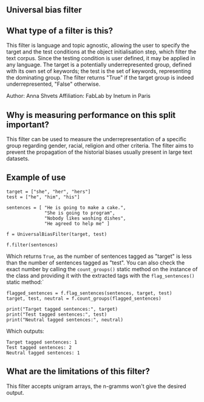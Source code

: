 ## Universal bias filter

## What type of a filter is this?

This filter is language and topic agnostic, allowing the user to specify the target and the test conditions at the object initialisation step, which filter the text corpus.
Since the testing condition is user defined, it may be applied in any language.
The target is a potentially underrepresented group, defined with its own set of keywords; the test is the set of keywords, representing the dominating group.
The filter returns "True" if the target group is indeed underrepresented, "False" otherwise.

Author: Anna Shvets
Affiliation: FabLab by Inetum in Paris

## Why is measuring performance on this split important?
This filter can be used to measure the underrepresentation of a specific group regarding gender, racial, religion and other criteria.
The filter aims to prevent the propagation of the historial biases usually present in large text datasets.

## Example of use
```
target = ["she", "her", "hers"]
test = ["he", "him", "his"]

sentences = [ "He is going to make a cake.",
              "She is going to program",
              "Nobody likes washing dishes",
              "He agreed to help me" ]

f = UniversalBiasFilter(target, test)

f.filter(sentences)
```
Which returns `True`, as the number of sentences tagged as "target" is less than the number of sentences tagged as "test".
You can also check the exact number by calling the `count_groups()` static method on the instance of the class and providing it with the extracted tags with the `flag_sentences()` static method:`
```
flagged_sentences = f.flag_sentences(sentences, target, test)
target, test, neutral = f.count_groups(flagged_sentences)

print("Target tagged sentences:", target)
print("Test tagged sentences:", test)
print("Neutral tagged sentences:", neutral)
```
Which outputs:
```
Target tagged sentences: 1
Test tagged sentences: 2
Neutral tagged sentences: 1
```

## What are the limitations of this filter?
This filter accepts unigram arrays, the n-gramms won't give the desired output.
